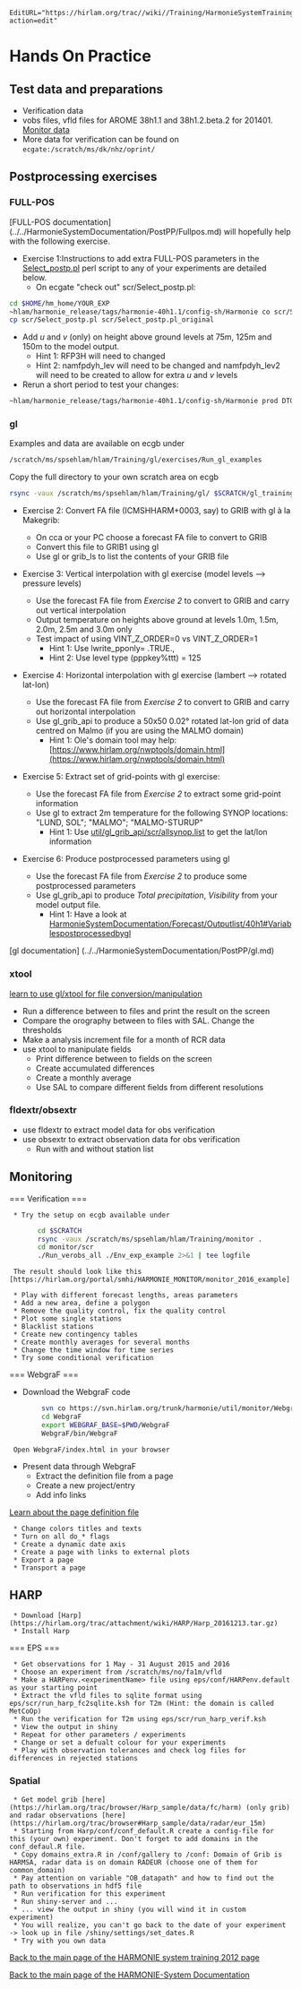 ```@meta
EditURL="https://hirlam.org/trac//wiki//Training/HarmonieSystemTraining2016/Exercises?action=edit"
```


# Hands On Practice

## Test data and preparations
* Verification data
 * vobs files, vfld files for AROME 38h1.1 and 38h1.2.beta.2 for 201401. [Monitor data](https://hirlam.org/portal/download/system_training/monitor_test_data.tar.gz)
 * More data for verification can be found on ` ecgate:/scratch/ms/dk/nhz/oprint/ `

## Postprocessing exercises


### FULL-POS

[FULL-POS documentation] (../../HarmonieSystemDocumentation/PostPP/Fullpos.md) will hopefully help with the following exercise.
 * Exercise 1:Instructions to add extra FULL-POS parameters in the [Select_postp.pl](https://hirlam.org/trac/browser/tags/harmonie-40h1.1/scr/Select_postp.pl) perl script to any of your experiments are detailed below.
   * On ecgate "check out" scr/Select_postp.pl:
```bash
cd $HOME/hm_home/YOUR_EXP
~hlam/harmonie_release/tags/harmonie-40h1.1/config-sh/Harmonie co scr/Select_postp.pl
cp scr/Select_postp.pl scr/Select_postp.pl_original
```
   * Add *u* and *v* (only) on height above ground levels at 75m, 125m and 150m to the model output.
     * Hint 1: RFP3H will need to changed
     * Hint 2: namfpdyh_lev will need to be changed and namfpdyh_lev2 will need to be created to allow for extra *u* and *v* levels
   * Rerun a short period to test your changes:
```bash
~hlam/harmonie_release/tags/harmonie-40h1.1/config-sh/Harmonie prod DTGEND=YYYYMMDDHH BUILD=no
```


### gl

 Examples and data are available on ecgb under

```bash
/scratch/ms/spsehlam/hlam/Training/gl/exercises/Run_gl_examples
```

Copy the full directory to your own scratch area on ecgb

```bash
rsync -vaux /scratch/ms/spsehlam/hlam/Training/gl/ $SCRATCH/gl_training/
```



 * Exercise 2: Convert FA file (ICMSHHARM+0003, say) to GRIB with gl à la Makegrib:
   * On cca or your PC choose a forecast FA file to convert to GRIB
   * Convert this file to GRIB1 using gl
   * Use gl or grib_ls to list the contents of your GRIB file

 * Exercise 3: Vertical interpolation with gl exercise (model levels --> pressure levels)
   * Use the forecast FA file from *Exercise 2* to convert to GRIB and carry out vertical interpolation
   * Output temperature on heights above ground at levels 1.0m, 1.5m, 2.0m, 2.5m and 3.0m only
   * Test impact of using  VINT_Z_ORDER=0 vs  VINT_Z_ORDER=1
     * Hint 1: Use lwrite_pponly= .TRUE.,
     * Hint 2: Use level type (pppkey%ttt) = 125

 * Exercise 4: Horizontal interpolation with gl exercise (lambert --> rotated lat-lon)
   * Use the forecast FA file from *Exercise 2* to convert to GRIB and carry out horizontal interpolation
   * Use gl_grib_api to produce a 50x50 0.02° rotated lat-lon grid of data centred on Malmo (if you are using the MALMO domain)
     * Hint 1: Ole's domain tool may help: [https://www.hirlam.org/nwptools/domain.html](https://www.hirlam.org/nwptools/domain.html)

 * Exercise 5: Extract set of grid-points with gl exercise:
   * Use the forecast FA file from *Exercise 2* to extract some grid-point information
   * Use gl to extract 2m temperature for the following SYNOP locations: "LUND, SOL"; "MALMO"; "MALMO-STURUP"
     * Hint 1: Use [util/gl_grib_api/scr/allsynop.list](https://hirlam.org/trac/browser/trunk/harmonie/util/gl_grib_api/scr/allsynop.list) to get the lat/lon information

 * Exercise 6: Produce postprocessed parameters using gl
      * Use the forecast FA file from *Exercise 2* to produce some postprocessed parameters
      * Use gl_grib_api to produce *Total precipitation*, *Visibility* from your model output file.
        * Hint 1: Have a look at [HarmonieSystemDocumentation/Forecast/Outputlist/40h1#Variablespostprocessedbygl](https://hirlam.org/trac/wiki/HarmonieSystemDocumentation/Forecast/Outputlist/40h1#Variablespostprocessedbygl)

 [gl documentation] (../../HarmonieSystemDocumentation/PostPP/gl.md) 

### xtool

[learn to use gl/xtool for file conversion/manipulation](https://hirlam.org/trac/browser/trunk/harmonie/util/gl/README)
  * Run a difference between to files and print the result on the screen
  * Compare the orography between to files with SAL. Change the thresholds
  * Make a analysis increment file for a month of RCR data
   * use xtool to manipulate fields
     * Print difference between to fields on the screen
     * Create accumulated differences 
     * Create a monthly average
     * Use SAL to compare different fields from different resolutions

### fldextr/obsextr

   * use fldextr to extract model data for obs verification
   * use obsextr to extract observation data for obs verification
     * Run with and without station list

## Monitoring

 === Verification ===

     * Try the setup on ecgb available under

```bash
       cd $SCRATCH 
       rsync -vaux /scratch/ms/spsehlam/hlam/Training/monitor .
       cd monitor/scr
       ./Run_verobs_all ./Env_exp_example 2>&1 | tee logfile

```

     The result should look like this [https://hirlam.org/portal/smhi/HARMONIE_MONITOR/monitor_2016_example]

     * Play with different forecast lengths, areas parameters
     * Add a new area, define a polygon
     * Remove the quality control, fix the quality control
     * Plot some single stations
     * Blacklist stations
     * Create new contingency tables
     * Create monthly averages for several months
     * Change the time window for time series
     * Try some conditional verification

 === WebgraF ===

   * Download the WebgraF code

```bash
        svn co https://svn.hirlam.org/trunk/harmonie/util/monitor/WebgraF
        cd WebgraF
        export WEBGRAF_BASE=$PWD/WebgraF
        WebgraF/bin/WebgraF
```
     
     Open WebgraF/index.html in your browser

   * Present data through WebgraF
     * Extract the definition file from a page
     * Create a new project/entry
     * Add info links

[Learn about the page definition file](https://hirlam.org/trac/browser/trunk/harmonie/util/monitor/WebgraF/src/input.html)

     * Change colors titles and texts
     * Turn on all do_* flags
     * Create a dynamic date axis
     * Create a page with links to external plots 
     * Export a page
     * Transport a page

## HARP
  
     * Download [Harp](https://hirlam.org/trac/attachment/wiki/HARP/Harp_20161213.tar.gz)
     * Install Harp

  === EPS ===

     * Get observations for 1 May - 31 August 2015 and 2016
     * Choose an experiment from /scratch/ms/no/fa1m/vfld
     * Make a HARPenv.<experimentName> file using eps/conf/HARPenv.default as your starting point
     * Extract the vfld files to sqlite format using eps/scr/run_harp_fc2sqlite.ksh for T2m (Hint: the domain is called MetCoOp)
     * Run the verification for T2m using eps/scr/run_harp_verif.ksh
     * View the output in shiny
     * Repeat for other parameters / experiments
     * Change or set a defualt colour for your experiments
     * Play with observation tolerances and check log files for differences in rejected stations

### Spatial

     * Get model grib [here](https://hirlam.org/trac/browser/Harp_sample/data/fc/harm) (only grib) and radar observations [here](https://hirlam.org/trac/browser#Harp_sample/data/radar/eur_15m)
     * Starting from Harp/conf/conf_default.R create a config-file for this (your own) experiment. Don't forget to add domains in the conf_defaul.R file.
     * Copy domains_extra.R in /conf/gallery to /conf: Domain of Grib is HARMSA, radar data is on domain RADEUR (choose one of them for common_domain)
     * Pay attention on variable "OB_datapath" and how to find out the path to observations in hdf5 file
     * Run verification for this experiment
     * Run shiny-server and ...
     * ... view the output in shiny (you will wind it in custom experiment)
     * You will realize, you can't go back to the date of your experiment -> look up in file /shiny/settings/set_dates.R
     * Try with you own data



[ Back to the main page of the HARMONIE system training 2012 page](https://hirlam.org/trac/wiki/HarmonieSystemTraining2011)

[Back to the main page of the HARMONIE-System Documentation](https://hirlam.org/trac/wiki/HarmonieSystemDocumentation)
